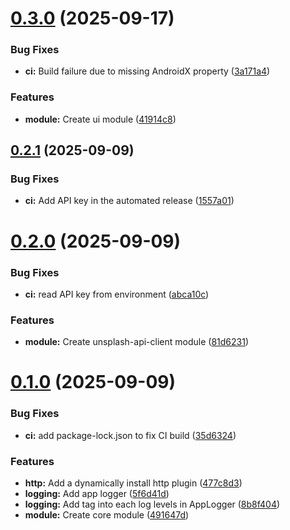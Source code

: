# [0.3.0](https://github.com/lackary/api-client-kmp/compare/0.2.1...0.3.0) (2025-09-17)


### Bug Fixes

* **ci:** Build failure due to missing AndroidX property ([3a171a4](https://github.com/lackary/api-client-kmp/commit/3a171a4cc0dff35f17a4abef55bada0f9b7dc883))


### Features

* **module:** Create ui module ([41914c8](https://github.com/lackary/api-client-kmp/commit/41914c82565a49e683504b5c9670ec5425174ec6))

## [0.2.1](https://github.com/lackary/api-client-kmp/compare/0.2.0...0.2.1) (2025-09-09)


### Bug Fixes

* **ci:** Add API key in the automated release ([1557a01](https://github.com/lackary/api-client-kmp/commit/1557a015716a73ec9287f1a6888e1842086ca914))

# [0.2.0](https://github.com/lackary/api-client-kmp/compare/0.1.0...0.2.0) (2025-09-09)


### Bug Fixes

* **ci:** read API key from environment ([abca10c](https://github.com/lackary/api-client-kmp/commit/abca10c79feded09cf9cb68ba67b2d7ea4ab5426))


### Features

* **module:** Create unsplash-api-client module ([81d6231](https://github.com/lackary/api-client-kmp/commit/81d623182e0bd3d3f0d833a53df94f7f5f008077))

# [0.1.0](https://github.com/lackary/api-client-kmp/compare/0.0.1...0.1.0) (2025-09-09)


### Bug Fixes

* **ci:** add package-lock.json to fix CI build ([35d6324](https://github.com/lackary/api-client-kmp/commit/35d6324d24f4f8901b4c6913c29966598ff5447a))


### Features

* **http:** Add a dynamically install http plugin ([477c8d3](https://github.com/lackary/api-client-kmp/commit/477c8d38c8da8881505992d2bb3c533ee2d05d13))
* **logging:** Add app logger ([5f6d41d](https://github.com/lackary/api-client-kmp/commit/5f6d41d105fe964926e8b163bfb6f04758ccd310))
* **logging:** Add tag into each log levels in AppLogger ([8b8f404](https://github.com/lackary/api-client-kmp/commit/8b8f40470e0c38514bb63a0067ec72ea7b124d88))
* **module:** Create core module ([491647d](https://github.com/lackary/api-client-kmp/commit/491647d14f8e4fc42fcdbbd72a8db6e438fb399b))

